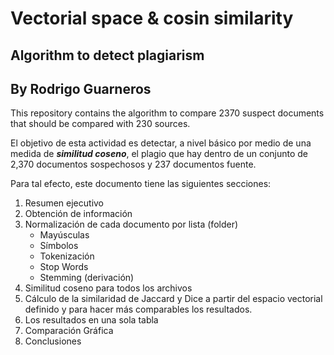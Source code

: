 # Vectorial space & cosin similarity
## Algorithm to detect plagiarism
## By Rodrigo Guarneros

This repository contains the algorithm to compare 2370 suspect documents that should be compared with 230 sources.

El objetivo de esta actividad es detectar,  a nivel básico por medio de una medida de ***similitud coseno***, el plagio que hay dentro de un conjunto de 2,370 documentos sospechosos y 237 documentos fuente.

Para tal efecto, este documento tiene las siguientes secciones:

1. Resumen ejecutivo
2. Obtención de información
3. Normalización de cada documento por lista (folder)
    * Mayúsculas
    * Símbolos
    * Tokenización
    * Stop Words
    * Stemming (derivación)
4. Similitud coseno para todos los archivos
5. Cálculo de la similaridad de Jaccard y Dice a partir del espacio vectorial definido y para hacer más comparables los resultados.
6. Los resultados en una sola tabla
7. Comparación Gráfica
8. Conclusiones


